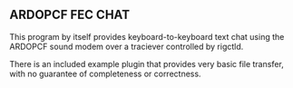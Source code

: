 ## ARDOPCF FEC CHAT

This program by itself provides keyboard-to-keyboard text chat using the ARDOPCF sound modem over a traciever controlled by rigctld.


There is an included example plugin that provides very basic file transfer, with no guarantee of completeness or correctness.

